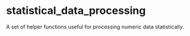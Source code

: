# statistical_data_processing
A set of helper functions useful for processing numeric data statistically.
